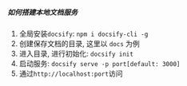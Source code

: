 ##### 如何搭建本地文档服务
1. 全局安装`docsify`: `npm i docsify-cli -g`
2. 创建保存文档的目录, 这里以 `docs` 为例
3. 进入目录, 进行初始化: `docsify init`
4. 启动服务: `docsify serve -p port[default: 3000]`
5. 通过`http://localhost:port`访问